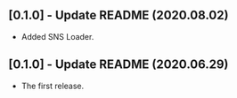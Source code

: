 ## [0.1.0] - Update README (2020.08.02)

* Added SNS Loader.

## [0.1.0] - Update README (2020.06.29)

* The first release.
